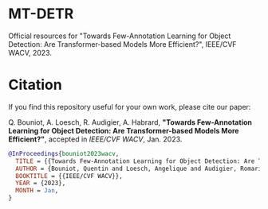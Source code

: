 # MT-DETR
Official resources for "Towards Few-Annotation Learning for Object Detection: Are Transformer-based Models More Efficient?", IEEE/CVF WACV, 2023.

# Citation

If you find this repository useful for your own work, please cite our paper:

Q. Bouniot, A. Loesch, R. Audigier, A. Habrard, **"Towards Few-Annotation Learning for Object Detection: Are Transformer-based Models More Efficient?"**, accepted in *IEEE/CVF WACV*, Jan. 2023.

```BibTeX
@InProceedings{bouniot2023wacv,
  TITLE = {{Towards Few-Annotation Learning for Object Detection: Are Transformer-based Models More Efficient?}},
  AUTHOR = {Bouniot, Quentin and Loesch, Angelique and Audigier, Romaric and Habrard, Amaury},
  BOOKTITLE = {{IEEE/CVF WACV}},
  YEAR = {2023},
  MONTH = Jan,
}
```
